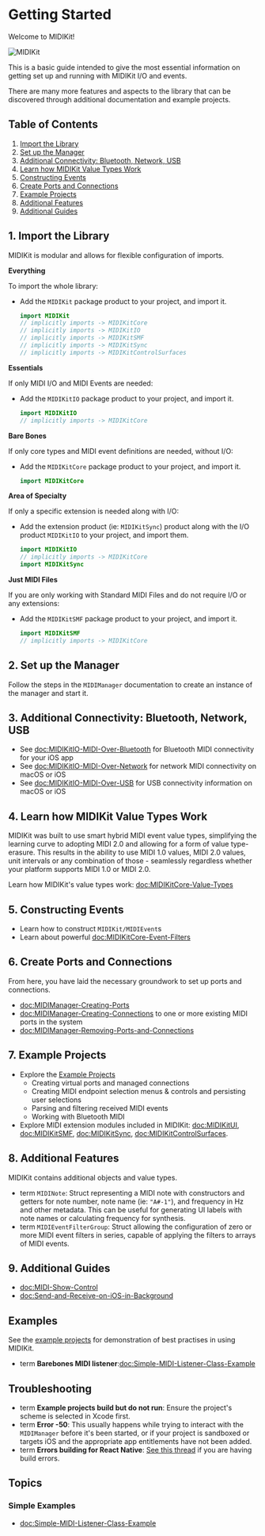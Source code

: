 # Getting Started

Welcome to MIDIKit!

![MIDIKit](midikit-banner.png)

This is a basic guide intended to give the most essential information on getting set up and running with MIDIKit I/O and events.

There are many more features and aspects to the library that can be discovered through additional documentation and example projects.

## Table of Contents

1. [Import the Library](#1-Import-the-Library)
2. [Set up the Manager](#2-Set-up-the-Manager)
3. [Additional Connectivity: Bluetooth, Network, USB](#3-Additional-Connectivity-Bluetooth-Network-USB)
4. [Learn how MIDIKit Value Types Work](#4-Learn-how-MIDIKit-Value-Types-Work)
5. [Constructing Events](#5-Constructing-Events)
6. [Create Ports and Connections](#6-Create-Ports-and-Connections)
7. [Example Projects](#7-Example-Projects)
8. [Additional Features](#8-Additional-Features)
9. [Additional Guides](#9-Additional-Guides)

## 1. Import the Library

MIDIKit is modular and allows for flexible configuration of imports.

**Everything**

To import the whole library:

- Add the `MIDIKit` package product to your project, and import it.

  ```swift
  import MIDIKit
  // implicitly imports -> MIDIKitCore
  // implicitly imports -> MIDIKitIO
  // implicitly imports -> MIDIKitSMF
  // implicitly imports -> MIDIKitSync
  // implicitly imports -> MIDIKitControlSurfaces
  ```

**Essentials**

If only MIDI I/O and MIDI Events are needed:

- Add the `MIDIKitIO` package product to your project, and import it.

  ```swift
  import MIDIKitIO
  // implicitly imports -> MIDIKitCore
  ```

**Bare Bones**

If only core types and MIDI event definitions are needed, without I/O:

- Add the `MIDIKitCore` package product to your project, and import it.

  ```swift
  import MIDIKitCore
  ```

**Area of Specialty**

If only a specific extension is needed along with I/O:

- Add the extension product (ie: `MIDIKitSync`) product along with the I/O product `MIDIKitIO` to your project, and import them.

  ```swift
  import MIDIKitIO
  // implicitly imports -> MIDIKitCore
  import MIDIKitSync
  ```

**Just MIDI Files**

If you are only working with Standard MIDI Files and do not require I/O or any extensions:

- Add the `MIDIKitSMF` package product to your project, and import it.

  ```swift
  import MIDIKitSMF
  // implicitly imports -> MIDIKitCore
  ```

## 2. Set up the Manager

Follow the steps in the ``MIDIManager`` documentation to create an instance of the manager and start it.

## 3. Additional Connectivity: Bluetooth, Network, USB

- See <doc:MIDIKitIO-MIDI-Over-Bluetooth> for Bluetooth MIDI connectivity for your iOS app
- See <doc:MIDIKitIO-MIDI-Over-Network> for network MIDI connectivity on macOS or iOS
- See <doc:MIDIKitIO-MIDI-Over-USB> for USB connectivity information on macOS or iOS

## 4. Learn how MIDIKit Value Types Work

MIDIKit was built to use smart hybrid MIDI event value types, simplifying the learning curve to adopting MIDI 2.0 and allowing for a form of value type-erasure. This results in the ability to use MIDI 1.0 values, MIDI 2.0 values, unit intervals or any combination of those - seamlessly regardless whether your platform supports MIDI 1.0 or MIDI 2.0.

Learn how MIDIKit's value types work: <doc:MIDIKitCore-Value-Types>

## 5. Constructing Events

- Learn how to construct ``MIDIKit/MIDIEvent``s
- Learn about powerful <doc:MIDIKitCore-Event-Filters>

## 6. Create Ports and Connections

From here, you have laid the necessary groundwork to set up ports and connections.

- <doc:MIDIManager-Creating-Ports>
- <doc:MIDIManager-Creating-Connections> to one or more existing MIDI ports in the system
- <doc:MIDIManager-Removing-Ports-and-Connections>

## 7. Example Projects

- Explore the [Example Projects](https://github.com/orchetect/MIDIKit/blob/main/Examples/)
  - Creating virtual ports and managed connections
  - Creating MIDI endpoint selection menus & controls and persisting user selections
  - Parsing and filtering received MIDI events
  - Working with Bluetooth MIDI
- Explore MIDI extension modules included in MIDIKit: <doc:MIDIKitUI>, <doc:MIDIKitSMF>, <doc:MIDIKitSync>, <doc:MIDIKitControlSurfaces>.

## 8. Additional Features

MIDIKit contains additional objects and value types.

- term ``MIDINote``: Struct representing a MIDI note with constructors and getters for note number, note name (ie: `"A#-1"`), and frequency in Hz and other metadata. This can be useful for generating UI labels with note names or calculating frequency for synthesis.
- term ``MIDIEventFilterGroup``: Struct allowing the configuration of zero or more MIDI event filters in series, capable of applying the filters to arrays of MIDI events.

## 9. Additional Guides

- <doc:MIDI-Show-Control>
- <doc:Send-and-Receive-on-iOS-in-Background>

## Examples

See the [example projects](https://github.com/orchetect/MIDIKit/blob/main/Examples/) for demonstration of best practises in using MIDIKit.

- term **Barebones MIDI listener**:<doc:Simple-MIDI-Listener-Class-Example>

## Troubleshooting

- term **Example projects build but do not run**: Ensure the project's scheme is selected in Xcode first.
- term **Error -50**: This usually happens while trying to interact with the ``MIDIManager`` before it's been started, or if your project is sandboxed or targets iOS and the appropriate app entitlements have not been added.
- term **Errors building for React Native**: [See this thread](https://github.com/orchetect/MIDIKit/issues/91) if you are having build errors.

## Topics

### Simple Examples

- <doc:Simple-MIDI-Listener-Class-Example>
